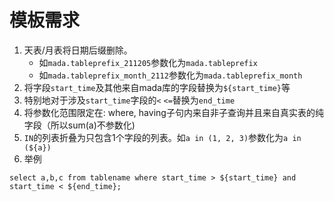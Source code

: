 # 模板需求
1. 天表/月表将日期后缀删除。
    * 如`mada.tableprefix_211205`参数化为`mada.tableprefix`
    * 如`mada.tableprefix_month_2112`参数化为`mada.tableprefix_month`
2. 将字段`start_time`及其他来自mada库的字段替换为`${start_time}`等
3. 特别地对于涉及`start_time`字段的`<` `<=`替换为`end_time`
3. 将参数化范围限定在: where, having子句内来自非子查询并且来自真实表的纯字段（所以sum(a)不参数化)
4. `IN`的列表折叠为只包含1个字段的列表。如`a in (1, 2, 3)`参数化为`a in (${a})`
4. 举例

```
select a,b,c from tablename where start_time > ${start_time} and start_time < ${end_time};
```